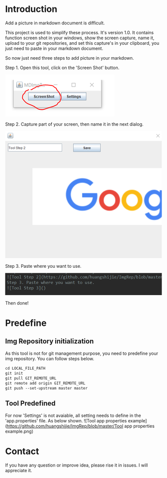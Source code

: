 # Introduction
Add a picture in markdown document is difficult.

This project is used to simplify these process.
It's version 1.0. It contains function screen shot in your windows, show the screen capture, name it, upload to your git repositories, and set this capture's in your clipboard, you just need to paste in your markdown document.

So now just need three steps to add picture in your markdown.

Step 1. Open this tool, click on the 'Screen Shot' button. 

![Step 1](https://github.com/huangshijie/ImgRep/blob/master/Step%201.png)

Step 2. Capture part of your screen, then name it in the next dialog.

![Tool Step 2](https://github.com/huangshijie/ImgRep/blob/master/Tool%20Step%202.png)

Step 3. Paste where you want to use.

![Tool Step 3](https://github.com/huangshijie/ImgRep/blob/master/Tool%20Step%203.png)

Then done!

# Predefine
## Img Repository initialization
As this tool is not for git management purpose, you need to predefine your img repository.
You can follow steps below.
```
cd LOCAL_FILE_PATH
git init
git pull GIT_REMOTE_URL
git remote add origin GIT_REMOTE_URL
git push --set-upstream master master
```
## Tool Predefined
For now 'Settings' is not avaiable, all setting needs to define in the 'app.properties' file.
As below shown.
![Tool app properties example](https://github.com/huangshijie/ImgRep/blob/master/Tool app properties example.png)

# Contact
If you have any question or improve idea, please rise it in issues.
I will appreciate it.




